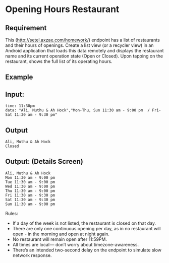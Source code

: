 # Opening Hours Restaurant

## Requirement 
This (http://setel.axzae.com/homework/) endpoint has a list of restaurants and their hours of openings. Create a list view (or a recycler view) in an Android application that loads this data remotely and displays the restaurant name and its current operation state (Open or Closed). Upon tapping on the restaurant, shows the full list of its operating hours.


## Example

Input:
------
~~~~
time: 11:30pm
data: "Ali, Muthu & Ah Hock","Mon-Thu, Sun 11:30 am - 9:00 pm  / Fri-Sat 11:30 am - 9:30 pm"
~~~~

Output
-------------
~~~~
Ali, Muthu & Ah Hock
Closed
~~~~

Output: (Details Screen)
------------------------
~~~~
Ali, Muthu & Ah Hock
Mon 11:30 am - 9:00 pm
Tue 11:30 am - 9:00 pm
Wed 11:30 am - 9:00 pm
Thu 11:30 am - 9:00 pm
Fri 11:30 am - 9:30 pm
Sat 11:30 am - 9:30 pm
Sun 11:30 am - 9:00 pm
~~~~


Rules: 
* If a day of the week is not listed, the restaurant is closed on that day.
* There are only one continuous opening per day, as in no restaurant will open - in the morning and open at night again.
* No restaurant will remain open after 11:59PM.
* All times are local — don’t worry about timezone-awareness.
* There’s an intended two-second delay on the endpoint to simulate slow network response.


